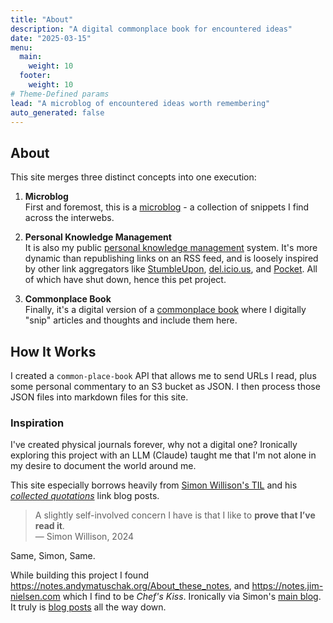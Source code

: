 ```yaml
---
title: "About"
description: "A digital commonplace book for encountered ideas"
date: "2025-03-15"
menu:
  main:
    weight: 10
  footer:
    weight: 10
# Theme-Defined params
lead: "A microblog of encountered ideas worth remembering"
auto_generated: false
---
```

## About

This site merges three distinct concepts into one execution:

1. **Microblog**  
   First and foremost, this is a [microblog](https://en.wikipedia.org/wiki/Microblogging) - a collection of snippets I find across the interwebs.

2. **Personal Knowledge Management**  
   It is also my public [personal knowledge management](https://en.wikipedia.org/wiki/Personal_knowledge_management) system. It's more dynamic than republishing links on an RSS feed, and is loosely inspired by other link aggregators like [StumbleUpon](https://en.wikipedia.org/wiki/StumbleUpon), [del.icio.us](https://en.wikipedia.org/wiki/Delicious_(website)), and [Pocket](https://en.wikipedia.org/wiki/Pocket_(service)). All of which have shut down, hence this pet project.

3. **Commonplace Book**  
   Finally, it's a digital version of a [commonplace book](https://en.wikipedia.org/wiki/Commonplace_book) where I digitally "snip" articles and thoughts and include them here.

## How It Works

I created a `common-place-book` API that allows me to send URLs I read, plus some personal commentary to an S3 bucket as JSON. I then process those JSON files into markdown files for this site.

### Inspiration

I've created physical journals forever, why not a digital one? Ironically exploring this project with an LLM (Claude) taught me that I'm not alone in my desire to document the world around me.

This site especially borrows heavily from [Simon Willison's TIL](https://til.simonwillison.net) and his [*collected quotations*](https://simonwillison.net/2024/Dec/22/link-blog/) link blog posts.

> A slightly self-involved concern I have is that I like to **prove that I’ve read it**.  
> — Simon Willison, 2024

Same, Simon, Same.

While building this project I found <https://notes.andymatuschak.org/About_these_notes>, and <https://notes.jim-nielsen.com> which I find to be *Chef's Kiss*. Ironically via Simon's [main blog](https://simonwillison.net/2025/Mar/10/building-websites-with-llms/). It truly is [blog posts](https://interconnected.org/home/2025/02/19/reflections) all the way down.
